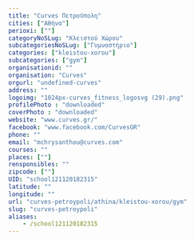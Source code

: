```yaml
---
title: "Curves Πετρούπολη"
cities: ["Αθήνα"]
perioxi: [""]
categoryNoSLug: "Κλειστού Χώρου"
subcategoriesNoSLug: ["Γυμναστήριο"]
categories: ["kleistou-xorou"]
subcategories: ["gym"]
organisationid: ""
organisation: "Curves"
orgurl: "undefined-curves"
address: ""
logoimg: "1024px-curves_fitness_logosvg (29).png"
profilePhoto : "downloaded"
coverPhoto : "downloaded"
website: "www.curves.gr/"
facebook: "www.facebook.com/CurvesGR"
phone: ""
email: "mchrysanthou@curves.com"
courses: ""
places: [""]
rensponsibles: ""
zipcode: [""]
UID: "school121120182315"
latitude: ""
longitude: ""
url: "curves-petroypoli/athina/kleistou-xorou/gym"
slug: "curves-petroypoli"
aliases:
    - /school121120182315
---
```





